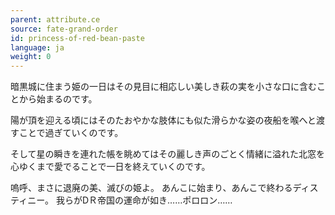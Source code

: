 ```yaml
---
parent: attribute.ce
source: fate-grand-order
id: princess-of-red-bean-paste
language: ja
weight: 0
---
```


暗黒城に住まう姫の一日はその見目に相応しい美しき萩の実を小さな口に含むことから始まるのです。

陽が頂を迎える頃にはそのたおやかな肢体にも似た滑らかな姿の夜船を喉へと渡すことで過ぎていくのです。

そして星の瞬きを連れた帳を眺めてはその麗しき声のごとく情緒に溢れた北窓を心ゆくまで愛でることで一日を終えていくのです。

嗚呼、まさに退廃の美、滅びの姫よ。
あんこに始まり、あんこで終わるディスティニー。
我らがDＲ帝国の運命が如き……ポロロン……
